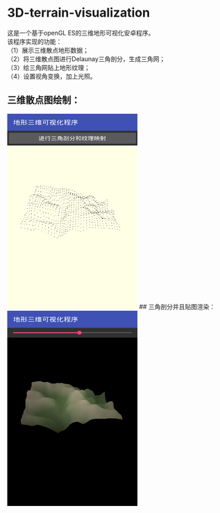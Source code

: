 # 3D-terrain-visualization  
这是一个基于openGL ES的三维地形可视化安卓程序。  
该程序实现的功能：  
（1）展示三维散点地形数据；  
（2）将三维散点图进行Delaunay三角剖分，生成三角网；  
（3）给三角网贴上地形纹理；  
（4）设置视角变换，加上光照。
## 三维散点图绘制：  
<img width="300" height="450" src = "app/src/main/res/drawable/Screenshot_2017-04-14-09-38-45.png"/>
## 三角剖分并且贴图渲染：  
<img width="300" height="450" src = "app/src/main/res/drawable/Screenshot_2017-04-14-09-40-19.png"/>
